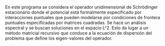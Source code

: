 En este programa se considera el operador unidimensional de Schrödinger estacionario donde el potencial está formalmente especificado por interacciones puntuales que pueden modelarse por condiciones de frontera puntuales especificadas por matrices cuadradas. Se hace un análisis espectral y se buscan soluciones en el espacio L^2. Esto da lugar a un método matricial recursivo que conduce a la ecuación de dispersión del problema que define los eigen-valores del operador. 
